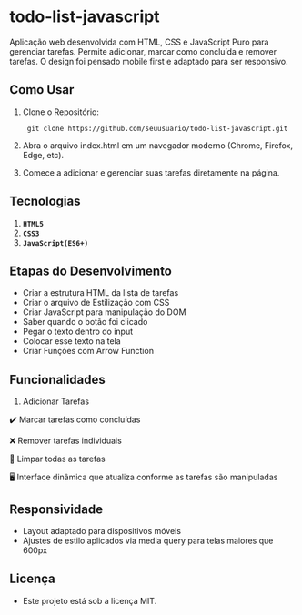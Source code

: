 
# todo-list-javascript

Aplicação web desenvolvida com HTML, CSS e JavaScript Puro para gerenciar tarefas. Permite adicionar, marcar como concluída e remover tarefas. O design foi pensado mobile first e adaptado para ser responsivo.


## Como Usar

1. Clone o Repositório:

        git clone https://github.com/seuusuario/todo-list-javascript.git

2.  Abra o arquivo index.html em um navegador moderno (Chrome, Firefox, Edge, etc).
3.  Comece a adicionar e gerenciar suas tarefas diretamente na página.        

## Tecnologias

1. **`HTML5`**
2. **`CSS3`**
3. **`JavaScript(ES6+)`**

## Etapas do Desenvolvimento

- Criar a estrutura HTML da lista de tarefas
- Criar o arquivo de Estilização com CSS
- Criar JavaScript para manipulação do DOM
- Saber quando o botão foi clicado
- Pegar o texto dentro do input
- Colocar esse texto na tela
- Criar Funções com Arrow Function

## Funcionalidades

1. Adicionar Tarefas

✔️ Marcar tarefas como concluídas

❌ Remover tarefas individuais

🧹 Limpar todas as tarefas

🖥 Interface dinâmica que atualiza conforme as tarefas são manipuladas

## Responsividade

- Layout adaptado para dispositivos móveis
- Ajustes de estilo aplicados via media query para telas maiores que 600px

## Licença

- Este projeto está sob a licença MIT.

